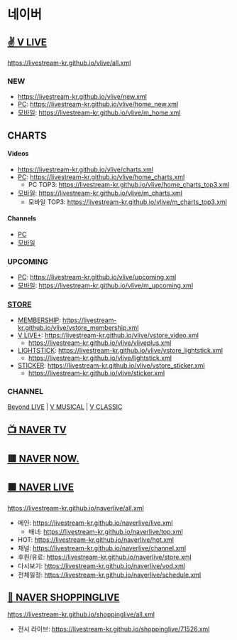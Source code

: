 # 네이버

## [✌ V LIVE](https://github.com/LIVESTREAM-KR/vlive)
https://livestream-kr.github.io/vlive/all.xml

### NEW
- https://livestream-kr.github.io/vlive/new.xml
- [PC](https://www.vlive.tv/home/new): https://livestream-kr.github.io/vlive/home_new.xml
- [모바일](https://m.vlive.tv/home): https://livestream-kr.github.io/vlive/m_home.xml

## CHARTS
#### Videos
- https://livestream-kr.github.io/vlive/charts.xml
- [PC](https://www.vlive.tv/home/chart?sub=VIDEO&period=HOUR_24&country=ALL): https://livestream-kr.github.io/vlive/home_charts.xml
   - PC TOP3: https://livestream-kr.github.io/vlive/home_charts_top3.xml
- [모바일](https://m.vlive.tv/chart?sub=VIDEO&period=HOUR_24&country=ALL): https://livestream-kr.github.io/vlive/m_charts.xml
   - 모바일 TOP3: https://livestream-kr.github.io/vlive/m_charts_top3.xml

#### Channels
- [PC](https://www.vlive.tv/home/chart?sub=CHANNEL&period=HOUR_24&country=ALL) 
- [모바일](https://m.vlive.tv/chart?sub=CHANNEL&period=HOUR_24&country=ALL)

### UPCOMING
- [PC](https://www.vlive.tv/upcoming): https://livestream-kr.github.io/vlive/upcoming.xml
- [모바일](https://m.vlive.tv/upcoming): https://livestream-kr.github.io/vlive/m_upcoming.xml

### [STORE](https://www.vlive.tv/vstore)
- [MEMBERSHIP](https://www.vlive.tv/vstore/membership): https://livestream-kr.github.io/vlive/vstore_membership.xml
- [V LIVE+](https://www.vlive.tv/vstore/video): https://livestream-kr.github.io/vlive/vstore_video.xml
  - https://livestream-kr.github.io/vlive/vliveplus.xml
- [LIGHTSTICK](https://www.vlive.tv/vstore/lightStick): https://livestream-kr.github.io/vlive/vstore_lightstick.xml
  - https://livestream-kr.github.io/vlive/lightstick.xml
- [STICKER](https://www.vlive.tv/vstore/sticker): https://livestream-kr.github.io/vlive/vstore_sticker.xml
  - https://livestream-kr.github.io/vlive/sticker.xml

### CHANNEL
[Beyond LIVE](https://github.com/LIVESTREAM-KR/vlive_beyond-live) | [V MUSICAL](https://github.com/LIVESTREAM-KR/vlive_vmusicial) | [V CLASSIC](https://github.com/LIVESTREAM-KR/vlive_vclassic)  


## [📺 NAVER TV](https://github.com/LIVESTREAM-KR/navertv)

## [🟥 NAVER NOW.](https://github.com/LIVESTREAM-KR/navernow)

## [🟪 NAVER LIVE](https://github.com/LIVESTREAM-KR/naverlive)
https://livestream-kr.github.io/naverlive/all.xml
- 메인: https://livestream-kr.github.io/naverlive/live.xml
  - 배너: https://livestream-kr.github.io/naverlive/top.xml
- HOT: https://livestream-kr.github.io/naverlive/hot.xml
- 채널: https://livestream-kr.github.io/naverlive/channel.xml
- 후원/유료: https://livestream-kr.github.io/naverlive/store.xml
- 다시보기: https://livestream-kr.github.io/naverlive/vod.xml
- 전체일정: https://livestream-kr.github.io/naverlive/schedule.xml

## [🛒 NAVER SHOPPINGLIVE](https://github.com/LIVESTREAM-KR/shoppinglive)
https://livestream-kr.github.io/shoppinglive/all.xml
- 전시 라이브: https://livestream-kr.github.io/shoppinglive/71526.xml
